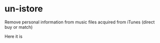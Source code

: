 # un-istore
Remove personal information from music files acquired from iTunes (direct buy or match)

Here it is
